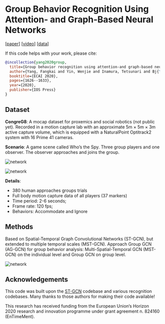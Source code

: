 # Group Behavior Recognition Using Attention- and Graph-Based Neural Networks

[[paper](https://ebooks.iospress.nl/volumearticle/55068)] [[video](https://underline.io/lecture/1953-group-behavior-recognition-using-attention--and-graph-based-neural-networks
)] [[data](https://sites.google.com/view/congreg8/home#h.p_FqKt0M9-taTN)]

If this code helps with your work, please cite:

```bibtex
@incollection{yang2020group,
  title={Group behavior recognition using attention-and graph-based neural networks},
  author={Yang, Fangkai and Yin, Wenjie and Inamura, Tetsunari and Bj{\"o}rkman, M{\aa}rten and Peters, Christopher},
  booktitle={ECAI 2020},
  pages={1626--1633},
  year={2020},
  publisher={IOS Press}
}
```

## Dataset

**CongreG8**: A mocap dataset for proxemics and social robotics (not public yet). Recorded in a motion capture lab with an approximate 5m × 5m × 3m active capture volume, which is equipped with a NaturalPoint Optitrack2 system with 16 Prime 41 cameras.

**Scenario**: A game scene called Who’s the Spy. Three group players and one observer. The observer approaches and joins the group. 

![network](https://github.com/YIN95/Group-Behavior-Recognition/blob/master/media/image1.png)

![network](https://github.com/YIN95/Group-Behavior-Recognition/blob/master/media/image2.gif)

**Details**: 
- 380 human approaches groups trials
- Full body motion capture data of all players (37 markers)
- Time period: 2-6 seconds;
- Frame rate: 120 fps;
- Behaviors: Accommodate and Ignore

## Methods

Based on Spatial-Temporal Graph Convolutional Networks (ST-GCN), but extended to multiple temporal scales (MST-GCN). Approach Group GCN (AG-GCN) for group behavior analysis: Multi-Spatial-Temporal GCN (MST-GCN) on the individual level and Group GCN on group level. 

![network](https://github.com/YIN95/Group-Behavior-Recognition/blob/master/media/image5.png)


## Acknowledgements

This code was built upon the [ST-GCN](https://github.com/yysijie/st-gcn) codebase and various recognition codebases. Many thanks to those authors for making their code available!

This research has received funding from the European Union‘s Horizon 2020 research and innovation programme under grant agreement n. 824160 (EnTimeMent).


